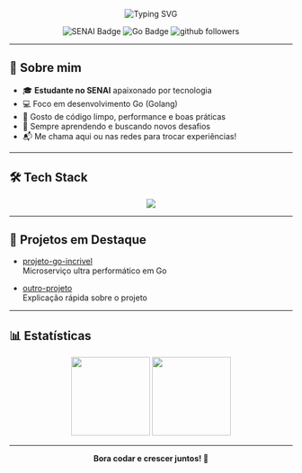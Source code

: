<!-- Banner animado simples -->
<p align="center">
  <img src="https://readme-typing-svg.demolab.com?font=Fira+Code&size=24&duration=2500&pause=800&color=00ADD8&center=true&width=700&lines=Ola!+sou+KyriGo!;Estudante+SENAI+%7C+Go+Lover+%F0%9F%90%BC;Bem-vindo+ao+meu+GitHub!+%F0%9F%8E%93" alt="Typing SVG" />
</p>

<!-- Badges essenciais -->
<p align="center">
  <img src="https://img.shields.io/badge/SENAI-ED1C24?style=flat&logo=senai&logoColor=white" alt="SENAI Badge"/>
  <img src="https://img.shields.io/badge/Go-00ADD8?logo=go&logoColor=white&style=flat" alt="Go Badge"/>
  <img src="https://img.shields.io/github/followers/KyriGo?label=seguidores&style=social" alt="github followers"/>
</p>

---

## 👋 Sobre mim

- 🎓 **Estudante no SENAI** apaixonado por tecnologia
- 💻 Foco em desenvolvimento Go (Golang)
- 🐹 Gosto de código limpo, performance e boas práticas
- 🚀 Sempre aprendendo e buscando novos desafios
- 📬 Me chama aqui ou nas redes para trocar experiências!

---

## 🛠️ Tech Stack

<p align="center">
  <img src="https://skillicons.dev/icons?i=go,docker,git,linux,postgres,vscode" />
</p>

---

## 🚀 Projetos em Destaque

- [projeto-go-incrivel](https://github.com/KyriGo/projeto-go-incrivel)  
  Microserviço ultra performático em Go

- [outro-projeto](https://github.com/KyriGo/outro-projeto)  
  Explicação rápida sobre o projeto

---

## 📊 Estatísticas

<p align="center">
  <img height="140em" src="https://github-readme-stats.vercel.app/api?username=Salada-De-Flutter&show_icons=true&theme=tokyonight&hide_title=true&hide_border=true"/>
  <img height="140em" src="https://github-readme-stats.vercel.app/api/top-langs/?username=Salada-De-Flutter&layout=compact&langs_count=6&theme=tokyonight&hide_border=true"/>
</p>

---

<p align="center">
  <b>Bora codar e crescer juntos! 🚀</b>
</p>
